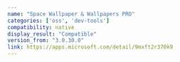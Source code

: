 ```yaml
---
name: "Space Wallpaper & Wallpapers PRO"
categories: ['oss', 'dev-tools']
compatibility: native
display_result: "Compatible"
version_from: "3.0.30.0"
link: https://apps.microsoft.com/detail/9mxft2r370k9
---
```

